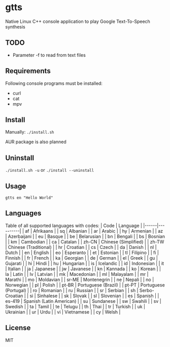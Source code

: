 # gtts 
Native Linux C++ console application to play Google Text-To-Speech synthesis

## TODO
* Parameter -f to read from text files 

## Requirements
Following console programs must be installed:
* curl
* cat
* mpv

## Install
Manually:
`./install.sh`

AUR package is also planned

## Uninstall
`./install.sh -u` or `./install --uninstall`

## Usage
<code>gtts en "Hello World"</code>

## Languages
Table of all supported languages with codes:
| Code | Language |
|------|----------|
| af | Afrikaans |
| sq | Albanian |
| ar | Arabic |
| hy | Armenian |
| az | Azerbaijani |
| eu | Basque |
| be | Belarusian |
| bn | Bengali |
| bs | Bosnian |
| km | Cambodian |
| ca | Catalan |
| zh-CN | Chinese (Simplified) |
| zh-TW | Chinese (Traditional) |
| hr | Croatian |
| cs | Czech |
| da | Danish |
| nl | Dutch |
| en | English |
| eo | Esperanto |
| et | Estonian |
| tl | Filipino |
| fi | Finnish |
| fr | French |
| ka | Georgian |
| de | German |
| el | Greek |
| gu | Gujarati |
| hi | Hindi |
| hu | Hungarian |
| is | Icelandic |
| id | Indonesian |
| it | Italian |
| ja | Japanese |
| jw | Javanese |
| kn | Kannada |
| ko | Korean |
| la | Latin |
| lv | Latvian |
| mk | Macedonian |
| ml | Malayalam |
| mr | Marathi |
| mo | Moldavian |
| sr-ME | Montenegrin |
| ne | Nepali |
| no | Norwegian |
| pl | Polish |
| pt-BR | Portuguese (Brazil) |
| pt-PT | Portuguese (Portugal) |
| ro | Romanian |
| ru | Russian |
| sr | Serbian |
| sh | Serbo-Croatian |
| si | Sinhalese |
| sk | Slovak |
| sl | Slovenian |
| es | Spanish |
| es-419 | Spanish (Latin American) |
| su | Sundanese |
| sw | Swahili |
| sv | Swedish |
| ta | Tamil |
| te | Telugu |
| th | Thai |
| tr | Turkish |
| uk | Ukrainian |
| ur | Urdu |
| vi | Vietnamese |
| cy | Welsh |

## License
MIT
